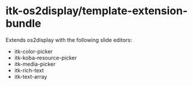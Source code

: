 # itk-os2display/template-extension-bundle

Extends os2display with the following slide editors:

* itk-color-picker
* itk-koba-resource-picker
* itk-media-picker
* itk-rich-text
* itk-text-array

